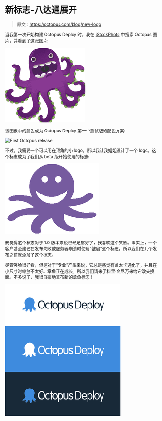 # 新标志-八达通展开

> 原文：<https://octopus.com/blog/new-logo>

当我第一次开始构建 Octopus Deploy 时，我在 [iStockPhoto](http://www.istockphoto.com/) 中搜索 Octopus 图片，并看到了这张图片:

![Old angry Octopus](img/33a82523762be94a29f93b89d16e4031.png)

该图像中的颜色成为 Octopus Deploy 第一个测试版的配色方案:

![First Octopus release](img/b31bec75096820b838731c9840822edc.png)

不过，我需要一个可以用在顶角的小 logo，所以我让我姐姐设计了一个 logo。这个标志成为了我们从 beta 版开始使用的标志:

![Old logo](img/3dbb020e7aa4bfe640e57d69c3940525.png)

我觉得这个标志对于 1.0 版本来说已经足够好了，我喜欢这个笑脸。事实上，一个客户甚至建议在发布失败或服务器崩溃时使用“皱眉”这个标志，所以我们在几个发布之前就添加了这个标志。

尽管笑脸很好看，但是对于“专业”产品来说，它总是感觉有点太卡通化了，并且在小尺寸时缩放不太好。章鱼正在成长，所以我们请来了科里·金尼万来给它改头换面。不多说了，我很自豪地宣布新的章鱼标志！

![The new logo](img/5106845ac2b0f4d531e54ff4c9cf3090.png)